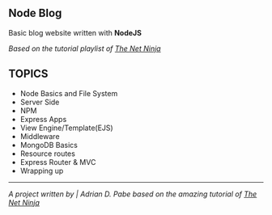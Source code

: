 
## Node Blog

Basic blog website written with **NodeJS**

*Based on the tutorial playlist of [The Net Ninja](https://www.youtube.com/playlist?list=PL4cUxeGkcC9jsz4LDYc6kv3ymONOKxwBU)*

## TOPICS

- Node Basics and File System
- Server Side
- NPM
- Express Apps
- View Engine/Template(EJS)
- Middleware
- MongoDB Basics
- Resource routes
- Express Router & MVC
- Wrapping up

---

*A project written by | Adrian D. Pabe based on the amazing tutorial of [The Net Ninja](https://www.youtube.com/channel/UCW5YeuERMmlnqo4oq8vwUpg)*